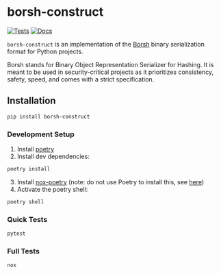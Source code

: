 # borsh-construct

[![Tests](https://github.com/near/borsh-construct-py/workflows/Tests/badge.svg)](https://github.com/near/borsh-construct-py/actions?workflow=Tests)
[![Docs](https://github.com/near/borsh-construct-pye/workflows/Docs/badge.svg)](https://near.github.io/borsh-construct-py/)

`borsh-construct` is an implementation of the [Borsh](https://borsh.io/) binary serialization format for Python projects.

Borsh stands for Binary Object Representation Serializer for Hashing. It is meant to be used in security-critical projects as it prioritizes consistency, safety, speed, and comes with a strict specification.

## Installation

```sh
pip install borsh-construct

```


### Development Setup

1. Install [poetry](https://python-poetry.org/docs/#installation)
2. Install dev dependencies:
```sh
poetry install

```
3. Install [nox-poetry](https://github.com/cjolowicz/nox-poetry) (note: do not use Poetry to install this, see [here](https://medium.com/@cjolowicz/nox-is-a-part-of-your-global-developer-environment-like-poetry-pre-commit-pyenv-or-pipx-1cdeba9198bd))
4. Activate the poetry shell:
```sh
poetry shell

```

### Quick Tests
```sh
pytest

```

### Full Tests
```sh
nox

```
